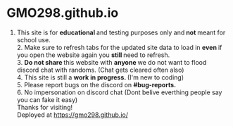# GMO298.github.io
1. This site is for <b>educational </b> and testing purposes only and<b> not </b> meant for school use. <br>
       2. Make sure to refresh tabs for the updated site data to load in <b> even </b> if you open the website again you <b> still </b> need to refresh. <br>
        3. <b>Do not share </b>this website with <b> anyone </b> we do not want to flood discord chat with randoms. (Chat gets cleared often also)<br>
        4. This site is still a <b> work in progress. </b> (I'm new to coding)<br>
        5. Please report bugs on the discord on <b> #bug-reports. </b> <br>
        6. No impersonation on discord chat (Dont belive everthing people say you can fake it easy) <br>
Thanks for visiting!<br>
Deployed at https://gmo298.github.io/ <br>
